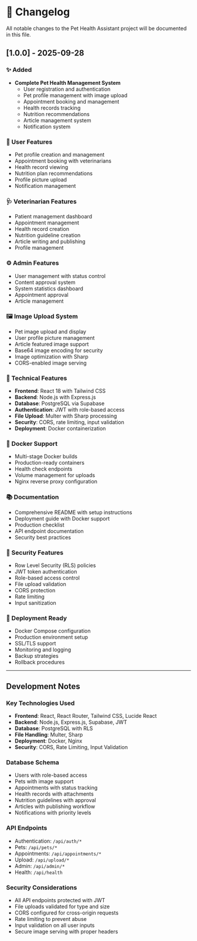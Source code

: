 # 📝 Changelog

All notable changes to the Pet Health Assistant project will be documented in this file.

## [1.0.0] - 2025-09-28

### ✨ Added
- **Complete Pet Health Management System**
  - User registration and authentication
  - Pet profile management with image upload
  - Appointment booking and management
  - Health records tracking
  - Nutrition recommendations
  - Article management system
  - Notification system

### 👤 User Features
- Pet profile creation and management
- Appointment booking with veterinarians
- Health record viewing
- Nutrition plan recommendations
- Profile picture upload
- Notification management

### 🩺 Veterinarian Features
- Patient management dashboard
- Appointment management
- Health record creation
- Nutrition guideline creation
- Article writing and publishing
- Profile management

### ⚙️ Admin Features
- User management with status control
- Content approval system
- System statistics dashboard
- Appointment approval
- Article management

### 🖼️ Image Upload System
- Pet image upload and display
- User profile picture management
- Article featured image support
- Base64 image encoding for security
- Image optimization with Sharp
- CORS-enabled image serving

### 🔧 Technical Features
- **Frontend**: React 18 with Tailwind CSS
- **Backend**: Node.js with Express.js
- **Database**: PostgreSQL via Supabase
- **Authentication**: JWT with role-based access
- **File Upload**: Multer with Sharp processing
- **Security**: CORS, rate limiting, input validation
- **Deployment**: Docker containerization

### 🐳 Docker Support
- Multi-stage Docker builds
- Production-ready containers
- Health check endpoints
- Volume management for uploads
- Nginx reverse proxy configuration

### 📚 Documentation
- Comprehensive README with setup instructions
- Deployment guide with Docker support
- Production checklist
- API endpoint documentation
- Security best practices

### 🔐 Security Features
- Row Level Security (RLS) policies
- JWT token authentication
- Role-based access control
- File upload validation
- CORS protection
- Rate limiting
- Input sanitization

### 🚀 Deployment Ready
- Docker Compose configuration
- Production environment setup
- SSL/TLS support
- Monitoring and logging
- Backup strategies
- Rollback procedures

---

## Development Notes

### Key Technologies Used
- **Frontend**: React, React Router, Tailwind CSS, Lucide React
- **Backend**: Node.js, Express.js, Supabase, JWT
- **Database**: PostgreSQL with RLS
- **File Handling**: Multer, Sharp
- **Deployment**: Docker, Nginx
- **Security**: CORS, Rate Limiting, Input Validation

### Database Schema
- Users with role-based access
- Pets with image support
- Appointments with status tracking
- Health records with attachments
- Nutrition guidelines with approval
- Articles with publishing workflow
- Notifications with priority levels

### API Endpoints
- Authentication: `/api/auth/*`
- Pets: `/api/pets/*`
- Appointments: `/api/appointments/*`
- Upload: `/api/upload/*`
- Admin: `/api/admin/*`
- Health: `/api/health`

### Security Considerations
- All API endpoints protected with JWT
- File uploads validated for type and size
- CORS configured for cross-origin requests
- Rate limiting to prevent abuse
- Input validation on all user inputs
- Secure image serving with proper headers
